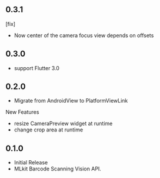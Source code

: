 ## 0.3.1

[fix]
- Now center of the camera focus view depends on offsets

## 0.3.0

* support Flutter 3.0 

## 0.2.0

* Migrate from AndroidView to PlatformViewLink

New Features

* resize CameraPreview widget at runtime
* change crop area at runtime

## 0.1.0

* Initial Release
* MLkit Barcode Scanning Vision API.
